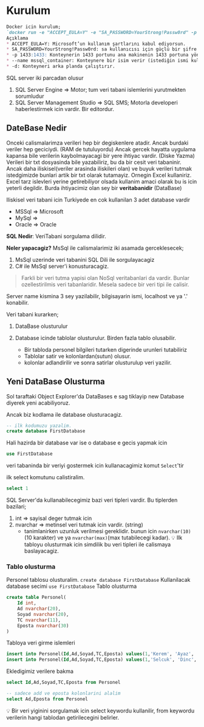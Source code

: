 # Kurulum

```md
Docker icin kurulum;
`docker run -e "ACCEPT_EULA=Y" -e "SA_PASSWORD=YourStrong!Passw0rd" -p 1433:1433 --name mssql_container -d mcr.microsoft.com/mssql/server:2022-latest`\
Açıklama
* ACCEPT_EULA=Y: Microsoft’un kullanım şartlarını kabul ediyorsun.
* SA_PASSWORD=YourStrong!Passw0rd: sa kullanıcısı için güçlü bir şifre belirlemen gerekli (şifre en az 8 karakter, büyük/küçük harf, rakam ve özel karakter içermeli).
* -p 1433:1433: Konteynerin 1433 portunu ana makinenin 1433 portuna yönlendirir.
* --name mssql_container: Konteynere bir isim verir (istediğin ismi kullanabilirsin).
* -d: Konteyneri arka planda çalıştırır.
```

SQL server iki parcadan olusur

1. SQL Server Engine => Motor; tum veri tabani islemlerini yurutmekten sorumludur
2. SQL Server Management Studio  => SQL SMS; Motorla developeri haberlestirmek icin vardir. Bir editordur.

## DateBase Nedir

Onceki calismalarimza verileri hep bir degiskenlere atadir. Ancak burdaki veriler hep geciciydi. (RAM de tutuluyordu)
Ancak gercek hayatta uygulama kapansa bile verilerin kaybolmayacagi bir yere ihtiyac vardir. (Diske Yazma)\
Verileri bir txt dosyasinda bile yazabiliriz, bu da bir cesit veri tabaninir.
Ancak daha iliskisel(veriler arasinda iliskileri olan) ve buyuk verileri tutmak istedgimizde bunlari artik bir txt olarak tutamayiz. Ornegin Excel kullaniriz.\
Excel tarz islevleri yerine getirebiliyor olsada kullanim amaci olarak bu is icin yeterli degildir.
Burda ihtiyacimiz olan sey bir **veritabanidir** (DataBase)

Iliskisel veri tabani icin Turkiyede en cok kullanilan 3 adet database vardir

- MSSql => Microsoft
- MySql =>
- Oracle => Oracle

**SQL Nedir**: VeriTabani sorgulama dilidir.

**Neler yapacagiz?** MsSql ile calismalarimiz iki asamada gerceklesecek;

1. MsSql uzerinde veri tabanini SQL Dili ile sorgulayacagiz
2. C# ile MsSql server'i konusturacagiz.

>Farkli bir veri tutma yapisi olan NoSql veritabanlari da vardir.
Bunlar ozellestirilmis veri tabanlaridir. Mesela sadece bir veri tipi ile calisir.

Server name kismina 3 sey yazilabilir,
bilgisayarin ismi, localhost ve ya '.' konabilir.

Veri tabani kurarken;

1. DataBase olusturulur

2. Database icinde tablolar olusturulur. Birden fazla tablo olusabilir.
    - Bir tabloda personel bilgileri tutarken digerinde urunleri tutabiliriz
    - Tablolar satir ve kolonlardan(sutun) olusur.
    - kolonlar adlandirilir ve sonra satirlar olusturulup veri yazilir.

## Yeni DataBase Olusturma

Sol taraftaki Object Explorer'da DataBases e sag tiklayip new Database diyerek yeni acabiliyoruz.

Ancak biz kodlama ile database olusturacagiz.

```SQL
-- ilk kodumuzu yazalim.
create database FirstDatabase
```

Hali hazirda bir database var ise o database e gecis yapmak icin

```SQL
use FirstDatabase
```

veri tabaninda bir veriyi gostermek icin kullanacagimiz komut `Select`'tir

ilk select komutunu calistiralim.

```SQL
select 1
```

SQL Server'da kullanabilecegimiz bazi veri tipleri vardir.
Bu tiplerden bazilari;

1. int => sayisal deger tutmak icin
2. nvarchar => metinsel veri tutmak icin vardir. (string)
    - tanimlanirken uzunluk verilmesi gereklidir. bunun icin `nvarchar(10)`(10 karakter) ve ya `nvarchar(max)`(max tutabilecegi kadar).
:bulb: Ilk tabloyu olusturmak icin simdilik bu veri tipleri ile calismaya baslayacagiz.

### Tablo olusturma

Personel tablosu olusturalim.
`create database FirstDatabase`
Kullanilacak database secimi
`use FirstDatabase`
Tablo olusturma

```SQL
create table Personel(
    Id int,
    Ad nvarchar(20),
    Soyad nvarchar(20),
    TC nvarchar(11),
    Eposta nvarchar(30)
)
```

Tabloya veri girme islemleri

```SQL
insert into Personel(Id,Ad,Soyad,TC,Eposta) values(1,'Kerem', 'Ayaz', '12345678901', 'test@kerem.com')
insert into Personel(Id,Ad,Soyad,TC,Eposta) values(1,'Selcuk', 'Dinc','10987654321', 'test@selcuk.com')
```

Ekledigimiz verilere bakma

```SQL
select Id,Ad,Soyad,TC,Eposta from Personel

-- sadece add ve eposta kolonlarini alalim
select Ad,Eposta from Personel
```

:bulb: Bir veri yiginini sorgulamak icin select keywordu kullanilir, from keywordu verilerin hangi tablodan getirilecegini belirler.
